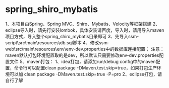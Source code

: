 # spring_shiro_mybatis
1、本项目由Spring、Spring MVC、Shiro、Mybatis、Velocity等框架搭建
2、eclipse导入时，请先行安装lombok，具体安装请百度，导入时，请用导入maven项目方式，导入整个spring_shiro_mybatis目录即可
3、先导入ssm-script\src\main\resources\db.sql脚本
4、修改ssm-web\src\main\resources\env\env-dev.properties中的数据库连接配置；
   注意：maven默认打包环境配置取的是dev，所以默认只需要修改env-dev.properties配置文件
5、maven打包：
  1、idea打包，请添加run/debug config中的maven配置，命令行可以配置clean package -DMaven.test.skip=true，如果打包生产环境可以加
     clean package -DMaven.test.skip=true -P=pro
  2、eclipse打包，请自行了解
